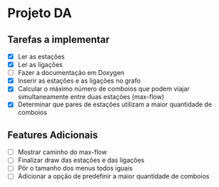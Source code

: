 # Projeto DA

## Tarefas a implementar

- [x] Ler as estações
- [x] Ler as ligações
- [ ] Fazer a documentação em Doxygen
- [x] Inserir as estações e as ligações no grafo
- [x] Calcular o máximo número de comboios que podem viajar simultaneamente entre duas estações (max-flow)
- [x] Determinar que pares de estações utilizam a maior quantidade de comboios

## Features Adicionais

- [ ] Mostrar caminho do max-flow
- [ ] Finalizar draw das estações e das ligações
- [ ] Pôr o tamanho dos menus todos iguais
- [ ] Adicionar a opção de predefinir a maior quantidade de comboios
